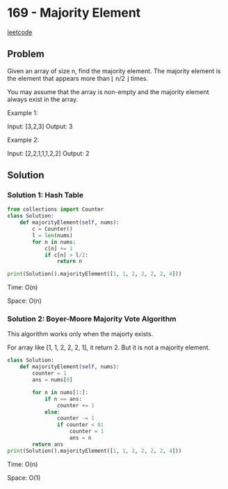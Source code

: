 # 169 - Majority Element

[leetcode](https://leetcode.com/problems/majority-element/)

## Problem

Given an array of size n, find the majority element. The majority element is the element that appears more than ⌊ n/2 ⌋ times.

You may assume that the array is non-empty and the majority element always exist in the array.

Example 1:

Input: [3,2,3] Output: 3

Example 2:

Input: [2,2,1,1,1,2,2] Output: 2

## Solution

### Solution 1: Hash Table

```python
from collections import Counter
class Solution:
    def majorityElement(self, nums):
        c = Counter()
        l = len(nums)
        for n in nums:
            c[n] += 1
            if c[n] > l/2:
                return n

print(Solution().majorityElement([1, 1, 2, 2, 2, 2, 4]))
```

Time: O(n)

Space: O(n)

### Solution 2: Boyer-Moore Majority Vote Algorithm

This algorithm works only when the majorty exists.

For array like [1, 1, 2, 2, 2, 1], it return 2. But it is not a majority element.

```python
class Solution:
    def majorityElement(self, nums):
        counter = 1
        ans = nums[0]

        for n in nums[1:]:
            if n == ans:
                counter += 1
            else:
                counter -= 1
                if counter < 0:
                    counter = 1
                    ans = n
        return ans
print(Solution().majorityElement([1, 1, 2, 2, 2, 2, 4]))
```

Time: O(n)

Space: O(1)
